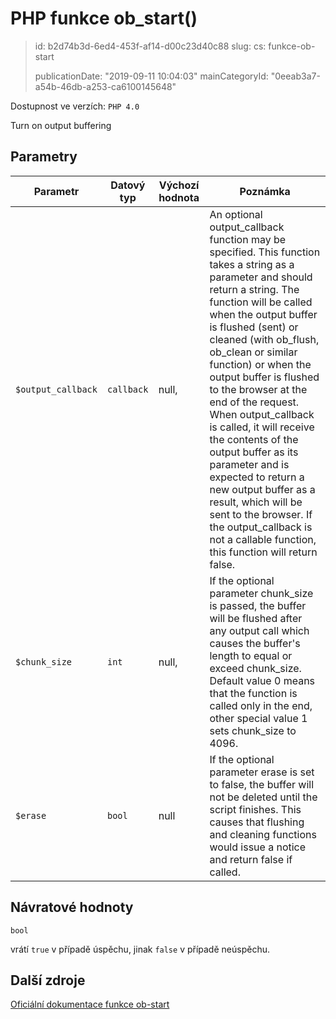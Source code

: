 PHP funkce ob_start()
=====================

> id: b2d74b3d-6ed4-453f-af14-d00c23d40c88
> slug:
> 	cs: funkce-ob-start
>
> publicationDate: "2019-09-11 10:04:03"
> mainCategoryId: "0eeab3a7-a54b-46db-a253-ca6100145648"

Dostupnost ve verzích: `PHP 4.0`

Turn on output buffering


Parametry
--------------

| Parametr | Datový typ | Výchozí hodnota | Poznámka |
|-----|-----|-----|-----|
| `$output_callback` | `callback` | null, | An optional output_callback function may be specified. This function takes a string as a parameter and should return a string. The function will be called when the output buffer is flushed (sent) or cleaned (with ob_flush, ob_clean or similar function) or when the output buffer is flushed to the browser at the end of the request. When output_callback is called, it will receive the contents of the output buffer as its parameter and is expected to return a new output buffer as a result, which will be sent to the browser. If the output_callback is not a callable function, this function will return false. |
| `$chunk_size` | `int` | null, | If the optional parameter chunk_size is passed, the buffer will be flushed after any output call which causes the buffer's length to equal or exceed chunk_size. Default value 0 means that the function is called only in the end, other special value 1 sets chunk_size to 4096. |
| `$erase` | `bool` | null | If the optional parameter erase is set to false, the buffer will not be deleted until the script finishes. This causes that flushing and cleaning functions would issue a notice and return false if called. |


Návratové hodnoty
----------------

`bool`

vrátí `true` v případě úspěchu, jinak `false` v případě neúspěchu.

Další zdroje
------------

[Oficiální dokumentace funkce ob-start](https://www.php.net/manual/en/function.ob-start.php)
